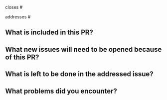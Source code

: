 <!-- ALL PRs MUST BE RELATED TO AN OPEN ISSUE -->
closes #
<!-- OR -->
addresses #


## What is included in this PR?



<!-- Answer any that apply and delete the others. -->
## What new issues will need to be opened because of this PR?

## What is left to be done in the addressed issue?

## What problems did you encounter?
